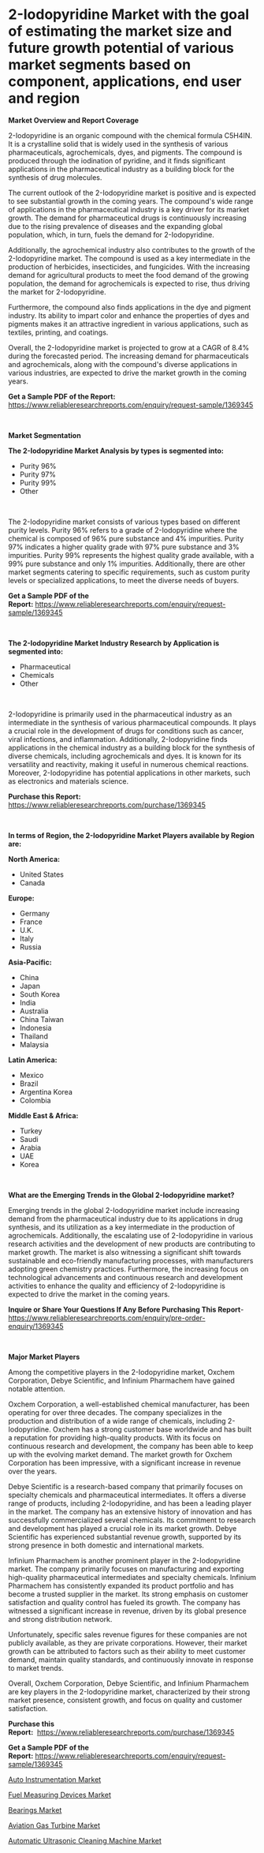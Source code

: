 <p><h1>2-Iodopyridine Market with the goal of estimating the market size and future growth potential of various market segments based on component, applications, end user and region</h1></p><p><strong>Market Overview and Report Coverage</strong></p>
<p><p>2-Iodopyridine is an organic compound with the chemical formula C5H4IN. It is a crystalline solid that is widely used in the synthesis of various pharmaceuticals, agrochemicals, dyes, and pigments. The compound is produced through the iodination of pyridine, and it finds significant applications in the pharmaceutical industry as a building block for the synthesis of drug molecules.</p><p>The current outlook of the 2-Iodopyridine market is positive and is expected to see substantial growth in the coming years. The compound's wide range of applications in the pharmaceutical industry is a key driver for its market growth. The demand for pharmaceutical drugs is continuously increasing due to the rising prevalence of diseases and the expanding global population, which, in turn, fuels the demand for 2-Iodopyridine.</p><p>Additionally, the agrochemical industry also contributes to the growth of the 2-Iodopyridine market. The compound is used as a key intermediate in the production of herbicides, insecticides, and fungicides. With the increasing demand for agricultural products to meet the food demand of the growing population, the demand for agrochemicals is expected to rise, thus driving the market for 2-Iodopyridine.</p><p>Furthermore, the compound also finds applications in the dye and pigment industry. Its ability to impart color and enhance the properties of dyes and pigments makes it an attractive ingredient in various applications, such as textiles, printing, and coatings.</p><p>Overall, the 2-Iodopyridine market is projected to grow at a CAGR of 8.4% during the forecasted period. The increasing demand for pharmaceuticals and agrochemicals, along with the compound's diverse applications in various industries, are expected to drive the market growth in the coming years.</p></p>
<p><strong>Get a Sample PDF of the Report:</strong> <a href="https://www.reliableresearchreports.com/enquiry/request-sample/1369345">https://www.reliableresearchreports.com/enquiry/request-sample/1369345</a></p>
<p>&nbsp;</p>
<p><strong>Market Segmentation</strong></p>
<p><strong>The 2-Iodopyridine Market Analysis by types is segmented into:</strong></p>
<p><ul><li>Purity 96%</li><li>Purity 97%</li><li>Purity 99%</li><li>Other</li></ul></p>
<p>&nbsp;</p>
<p><p>The 2-Iodopyridine market consists of various types based on different purity levels. Purity 96% refers to a grade of 2-Iodopyridine where the chemical is composed of 96% pure substance and 4% impurities. Purity 97% indicates a higher quality grade with 97% pure substance and 3% impurities. Purity 99% represents the highest quality grade available, with a 99% pure substance and only 1% impurities. Additionally, there are other market segments catering to specific requirements, such as custom purity levels or specialized applications, to meet the diverse needs of buyers.</p></p>
<p><strong>Get a Sample PDF of the Report:</strong>&nbsp;<a href="https://www.reliableresearchreports.com/enquiry/request-sample/1369345">https://www.reliableresearchreports.com/enquiry/request-sample/1369345</a></p>
<p>&nbsp;</p>
<p><strong>The 2-Iodopyridine Market Industry Research by Application is segmented into:</strong></p>
<p><ul><li>Pharmaceutical</li><li>Chemicals</li><li>Other</li></ul></p>
<p>&nbsp;</p>
<p><p>2-Iodopyridine is primarily used in the pharmaceutical industry as an intermediate in the synthesis of various pharmaceutical compounds. It plays a crucial role in the development of drugs for conditions such as cancer, viral infections, and inflammation. Additionally, 2-Iodopyridine finds applications in the chemical industry as a building block for the synthesis of diverse chemicals, including agrochemicals and dyes. It is known for its versatility and reactivity, making it useful in numerous chemical reactions. Moreover, 2-Iodopyridine has potential applications in other markets, such as electronics and materials science.</p></p>
<p><strong>Purchase this Report:</strong>&nbsp; <a href="https://www.reliableresearchreports.com/purchase/1369345">https://www.reliableresearchreports.com/purchase/1369345</a></p>
<p>&nbsp;</p>
<p><strong>In terms of Region, the 2-Iodopyridine Market Players available by Region are:</strong></p>
<p>
    <p> <strong> North America: </strong>
        <ul>
            <li>United States</li>
            <li>Canada</li>
        </ul>
        </p> 
    <p> <strong> Europe: </strong>
        <ul>
            <li>Germany</li>
            <li>France</li>
            <li>U.K.</li>
            <li>Italy</li>
            <li>Russia</li>
        </ul>
        </p> 
    <p> <strong> Asia-Pacific: </strong>
        <ul>
            <li>China</li>
            <li>Japan</li>
            <li>South Korea</li>
            <li>India</li>
            <li>Australia</li>
            <li>China Taiwan</li>
            <li>Indonesia</li>
            <li>Thailand</li>
            <li>Malaysia</li>
        </ul>
        </p> 
    <p> <strong> Latin America: </strong>
        <ul>
            <li>Mexico</li>
            <li>Brazil</li>
            <li>Argentina Korea</li>
            <li>Colombia</li>
        </ul>
        </p> 
    <p> <strong> Middle East & Africa: </strong>
        <ul>
            <li>Turkey</li>
            <li>Saudi</li>
            <li>Arabia</li>
            <li>UAE</li>
            <li>Korea</li>
        </ul>
    </p>
    </p>
<p>&nbsp;</p>
<p><strong>What are the Emerging Trends in the Global 2-Iodopyridine market?</strong></p>
<p><p>Emerging trends in the global 2-Iodopyridine market include increasing demand from the pharmaceutical industry due to its applications in drug synthesis, and its utilization as a key intermediate in the production of agrochemicals. Additionally, the escalating use of 2-Iodopyridine in various research activities and the development of new products are contributing to market growth. The market is also witnessing a significant shift towards sustainable and eco-friendly manufacturing processes, with manufacturers adopting green chemistry practices. Furthermore, the increasing focus on technological advancements and continuous research and development activities to enhance the quality and efficiency of 2-Iodopyridine is expected to drive the market in the coming years.</p></p>
<p><strong>Inquire or Share Your Questions If Any Before Purchasing This Report</strong>- <a href="https://www.reliableresearchreports.com/enquiry/pre-order-enquiry/1369345">https://www.reliableresearchreports.com/enquiry/pre-order-enquiry/1369345</a></p>
<p>&nbsp;</p>
<p><strong>Major Market Players</strong></p>
<p><p>Among the competitive players in the 2-Iodopyridine market, Oxchem Corporation, Debye Scientific, and Infinium Pharmachem have gained notable attention. </p><p>Oxchem Corporation, a well-established chemical manufacturer, has been operating for over three decades. The company specializes in the production and distribution of a wide range of chemicals, including 2-Iodopyridine. Oxchem has a strong customer base worldwide and has built a reputation for providing high-quality products. With its focus on continuous research and development, the company has been able to keep up with the evolving market demand. The market growth for Oxchem Corporation has been impressive, with a significant increase in revenue over the years.</p><p>Debye Scientific is a research-based company that primarily focuses on specialty chemicals and pharmaceutical intermediates. It offers a diverse range of products, including 2-Iodopyridine, and has been a leading player in the market. The company has an extensive history of innovation and has successfully commercialized several chemicals. Its commitment to research and development has played a crucial role in its market growth. Debye Scientific has experienced substantial revenue growth, supported by its strong presence in both domestic and international markets.</p><p>Infinium Pharmachem is another prominent player in the 2-Iodopyridine market. The company primarily focuses on manufacturing and exporting high-quality pharmaceutical intermediates and specialty chemicals. Infinium Pharmachem has consistently expanded its product portfolio and has become a trusted supplier in the market. Its strong emphasis on customer satisfaction and quality control has fueled its growth. The company has witnessed a significant increase in revenue, driven by its global presence and strong distribution network.</p><p>Unfortunately, specific sales revenue figures for these companies are not publicly available, as they are private corporations. However, their market growth can be attributed to factors such as their ability to meet customer demand, maintain quality standards, and continuously innovate in response to market trends.</p><p>Overall, Oxchem Corporation, Debye Scientific, and Infinium Pharmachem are key players in the 2-Iodopyridine market, characterized by their strong market presence, consistent growth, and focus on quality and customer satisfaction.</p></p>
<p><strong>Purchase this Report:</strong>&nbsp;&nbsp;<a href="https://www.reliableresearchreports.com/purchase/1369345">https://www.reliableresearchreports.com/purchase/1369345</a></p>
<p></p>
<p><strong>Get a Sample PDF of the Report:</strong>&nbsp;<a href="https://www.reliableresearchreports.com/enquiry/request-sample/1369345">https://www.reliableresearchreports.com/enquiry/request-sample/1369345</a></p>
<p><p><a href="https://medium.com/@marieriley2012/auto-instrumentation-market-size-growth-forecast-2023-2030-b52c8f257e3d">Auto Instrumentation Market</a></p><p><a href="https://www.linkedin.com/pulse/decoding-fuel-measuring-devices-market-deep-dive-o5uwf/">Fuel Measuring Devices Market</a></p><p><a href="https://www.linkedin.com/pulse/bearings-market-insights-players-forecast-till-2030-run-research-p8wnf/">Bearings Market</a></p><p><a href="https://www.linkedin.com/pulse/aviation-gas-turbine-market-size-share-global-analysis-report-2vxrf/">Aviation Gas Turbine Market</a></p><p><a href="https://medium.com/@marcellakin2023/automatic-ultrasonic-cleaning-machine-market-size-growth-forecast-2023-2030-f72e422a04fb">Automatic Ultrasonic Cleaning Machine Market</a></p></p>
